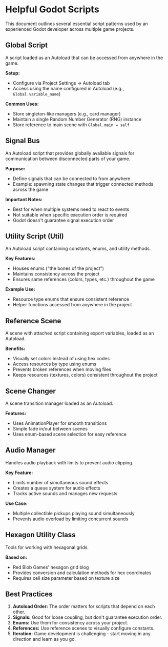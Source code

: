 # Helpful Godot Scripts

This document outlines several essential script patterns used by an experienced Godot developer across multiple game projects.

## Global Script

A script loaded as an Autoload that can be accessed from anywhere in the game.

**Setup:**
- Configure via Project Settings → Autoload tab
- Access using the name configured in Autoload (e.g., `Global.variable_name`)

**Common Uses:**
- Store singleton-like managers (e.g., card manager)
- Maintain a single Random Number Generator (RNG) instance
- Store reference to main scene with `Global.main = self`

## Signal Bus

An Autoload script that provides globally available signals for communication between disconnected parts of your game.

**Purpose:**
- Define signals that can be connected to from anywhere
- Example: spawning state changes that trigger connected methods across the game

**Important Notes:**
- Best for when multiple systems need to react to events
- Not suitable when specific execution order is required
- Godot doesn't guarantee signal execution order

## Utility Script (Util)

An Autoload script containing constants, enums, and utility methods.

**Key Features:**
- Houses enums ("the bones of the project")
- Maintains consistency across the project
- Ensures same references (colors, types, etc.) throughout the game

**Example Use:**
- Resource type enums that ensure consistent reference
- Helper functions accessed from anywhere in the project

## Reference Scene

A scene with attached script containing export variables, loaded as an Autoload.

**Benefits:**
- Visually set colors instead of using hex codes
- Access resources by type using enums
- Prevents broken references when moving files
- Keeps resources (textures, colors) consistent throughout the project

## Scene Changer

A scene transition manager loaded as an Autoload.

**Features:**
- Uses AnimationPlayer for smooth transitions
- Simple fade in/out between scenes
- Uses enum-based scene selection for easy reference

## Audio Manager

Handles audio playback with limits to prevent audio clipping.

**Key Feature:**
- Limits number of simultaneous sound effects
- Creates a queue system for audio effects
- Tracks active sounds and manages new requests

**Use Case:**
- Multiple collectible pickups playing sound simultaneously
- Prevents audio overload by limiting concurrent sounds

## Hexagon Utility Class

Tools for working with hexagonal grids.

**Based on:**
- Red Blob Games' hexagon grid blog
- Provides conversion and calculation methods for hex coordinates
- Requires cell size parameter based on texture size

## Best Practices

1. **Autoload Order:** The order matters for scripts that depend on each other.
2. **Signals:** Good for loose coupling, but don't guarantee execution order.
3. **Enums:** Use them for consistency across your project.
4. **References:** Use reference scenes to visually configure constants.
5. **Iteration:** Game development is challenging - start moving in any direction and learn as you go.